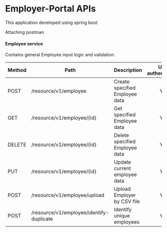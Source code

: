 # Employer-Portal APIs

This application developed using spring boot 

Attaching postman

#### Employee service
Contains general Employee input logic and validation.


| Method	      | Path	                  				| Description	  					| User authenticated	| Available from UI|
| ------------- | -------------------------   				| ---------------------------------	|:---------------------:|:----------------:|
| POST	        | /resource/v1/employee	      				| Create specified Employee data	| Yes 					| × 		       | 
| GET	        | /resource/v1/employee/{id}  				| Get specified Employee data		| Yes				    | ×				   |
| DELETE	    | /resource/v1/employee/{id}  				| Delete specified Employee data	| Yes                   | ×                |
| PUT	        | /resource/v1/employee/{id}  				| Update current employee data		| Yes                   | ×                |
| POST	        | /resource/v1/employee/upload 				| Upload Employer by CSV file 		| Yes                   | ×                |
| POST	        | /resource/v1/employee/identify-duplicate	| Identify unique employees 		| Yes                   | ×                |
